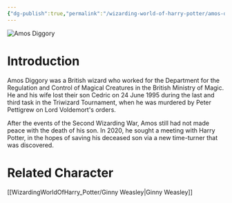 ```yaml
---
{"dg-publish":true,"permalink":"/wizarding-world-of-harry-potter/amos-diggory/","dgPassFrontmatter":true,"created":"","updated":""}
---
```


![Amos Diggory](http://rxbg5ysja.bkt.gdipper.com/Amos_Diggory.png)
# Introduction
Amos Diggory was a British wizard who worked for the Department for the Regulation and Control of Magical Creatures in the British Ministry of Magic. He and his wife lost their son Cedric on 24 June 1995 during the last and third task in the Triwizard Tournament, when he was murdered by Peter Pettigrew on Lord Voldemort's orders.

After the events of the Second Wizarding War, Amos still had not made peace with the death of his son. In 2020, he sought a meeting with Harry Potter, in the hopes of saving his deceased son via a new time-turner that was discovered.

# Related Character
[[WizardingWorldOfHarry_Potter/Ginny Weasley\|Ginny Weasley]]
